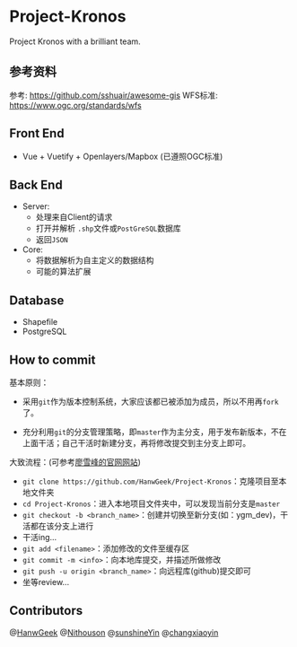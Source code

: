 # Project-Kronos

Project Kronos with a brilliant team.

## 参考资料

参考: <https://github.com/sshuair/awesome-gis>
WFS标准: <https://www.ogc.org/standards/wfs>

## Front End

* Vue + Vuetify + Openlayers/Mapbox (已遵照OGC标准)

## Back End

* Server: 
  * 处理来自Client的请求
  * 打开并解析 `.shp`文件或`PostGreSQL`数据库
  * 返回`JSON`
* Core:
  * 将数据解析为自主定义的数据结构
  * 可能的算法扩展

## Database

* Shapefile
* PostgreSQL

## How to commit

基本原则：

- 采用`git`作为版本控制系统，大家应该都已被添加为成员，所以不用再`fork`了。

- 充分利用`git`的分支管理策略，即`master`作为主分支，用于发布新版本，不在上面干活；自己干活时新建分支，再将修改提交到主分支上即可。

大致流程：(可参考[廖雪峰的官网网站](https://www.liaoxuefeng.com/wiki/896043488029600))

- `git clone https://github.com/HanwGeek/Project-Kronos`：克隆项目至本地文件夹
- `cd Project-Kronos`：进入本地项目文件夹中，可以发现当前分支是`master`
- `git checkout -b <branch_name>`：创建并切换至新分支(如：ygm_dev)，干活都在该分支上进行
- 干活ing...
- `git add <filename>`：添加修改的文件至缓存区
- `git commit -m <info>`：向本地库提交，并描述所做修改
- `git push -u origin <branch_name>`：向远程库(github)提交即可
- 坐等review...

## Contributors
@[HanwGeek](https://github.com/HanwGeek/) @[Nithouson](https://github.com/Nithouson) @[sunshineYin](https://github.com/sunshineYin) @[changxiaoyin](https://github.com/changxiaoyin/)

